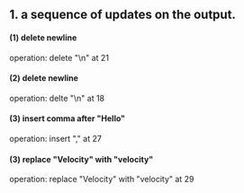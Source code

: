 ## 1. a sequence of updates on the output.

#### (1) delete newline
operation: delete "\n" at 21
#### (2) delete newline
operation: delte "\n" at 18
#### (3) insert comma after "Hello"
operation: insert "," at 27
#### (3) replace "Velocity" with "velocity"
operation: replace "Velocity" with "velocity" at 29
